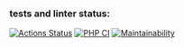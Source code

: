 ### tests and linter status:
[![Actions Status](https://github.com/just-evv/php-project-lvl2/workflows/hexlet-check/badge.svg)](https://github.com/just-evv/php-project-lvl2/actions)
[![PHP CI](https://github.com/just-evv/php-project-lvl2/workflows/PHP%20CI/badge.svg)](https://github.com/just-evv/php-project-lvl2/actions) 
[![Maintainability](https://api.codeclimate.com/v1/badges/200800458da3d0d3158e/maintainability)](https://codeclimate.com/github/just-evv/php-project-lvl2/maintainability)